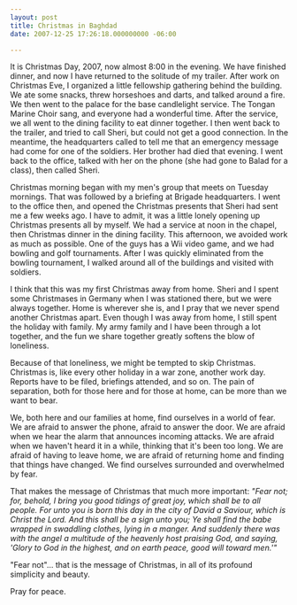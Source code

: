 ```yaml
---
layout: post
title: Christmas in Baghdad
date: 2007-12-25 17:26:18.000000000 -06:00

---
```

<p>It is Christmas Day, 2007, now almost 8:00 in the evening. We have finished dinner, and now I have returned to the solitude of my trailer. After work on Christmas Eve, I organized a little fellowship gathering behind the building. We ate some snacks, threw horseshoes and darts, and talked around a fire. We then went to the palace for the base candlelight service. The Tongan Marine Choir sang, and everyone had a wonderful time. After the service, we all went to the dining facility to eat dinner together. I then went back to the trailer, and tried to call Sheri, but could not get a good connection. In the meantime, the headquarters called to tell me that an emergency message had come for one of the soldiers. Her brother had died that evening. I went back to the office, talked with her on the phone (she had gone to Balad for a class), then called Sheri.</p>
<p>Christmas morning began with my men's group that meets on Tuesday mornings. That was followed by a briefing at Brigade headquarters. I went to the office then, and opened the Christmas presents that Sheri had sent me a few weeks ago. I have to admit, it was a little lonely opening up Christmas presents all by myself. We had a service at noon in the chapel, then Christmas dinner in the dining facility. This afternoon, we avoided work as much as possible. One of the guys has a Wii video game, and we had bowling and golf tournaments. After I was quickly eliminated from the bowling tournament, I walked around all of the buildings and visited with soldiers.</p>
<p>I think that this was my first Christmas away from home. Sheri and I spent some Christmases in Germany when I was stationed there, but we were always together. Home is wherever she is, and I pray that we never spend another Christmas apart. Even though I was away from home, I still spent the holiday with family. My army family and I have been through a lot together, and the fun we share together greatly softens the blow of loneliness.</p>
<p>Because of that loneliness, we might be tempted to skip Christmas. Christmas is, like every other holiday in a war zone, another work day. Reports have to be filed, briefings attended, and so on.  The pain of separation, both for those here and for those at home, can be more than we want to bear.</p>
<p>We, both here and our families at home, find ourselves in a world of fear. We are afraid to answer the phone, afraid to answer the door. We are afraid when we hear the alarm that announces incoming attacks. We are afraid when we haven't heard it in a while, thinking that it's been too long. We are afraid of having to leave home, we are afraid of returning home and finding that things have changed. We find ourselves surrounded and overwhelmed by fear.</p>
<p>That makes the message of Christmas that much more important: <i>"Fear not; for, behold, I bring you good tidings of great joy, which shall be to all people. <span class="sup"></span>For unto you is born this day in the city of David a Saviour, which is Christ the Lord. <span class="sup"></span>And this shall be a sign unto you; Ye shall find the babe wrapped in swaddling clothes, lying in a manger. <span class="sup"></span>And suddenly there was with the angel a multitude of the heavenly host praising God, and saying,<span class="sup"></span> 'Glory to God in the highest, and on earth peace, good will toward men.'"</i></p>
<p>"Fear not"... that is the message of Christmas, in all of its profound simplicity and beauty.</p>
<p>Pray for peace.</p>
